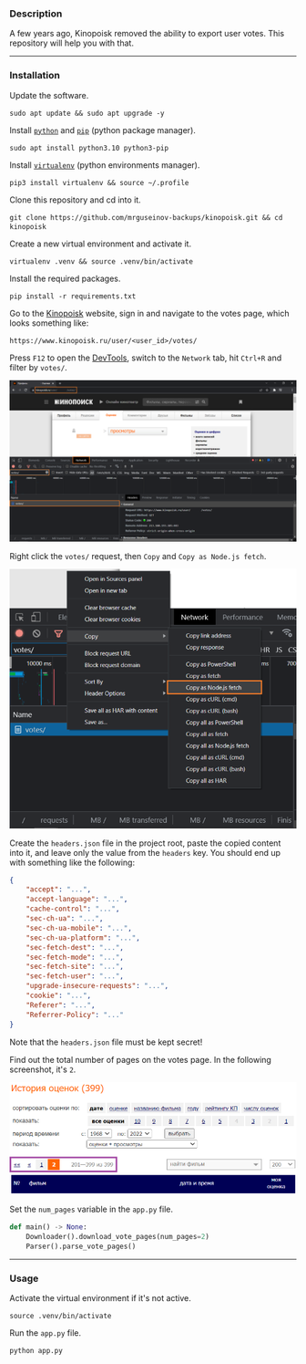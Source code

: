 ### Description

A few years ago, Kinopoisk removed the ability to export user votes. This repository will help you with that.

---

### Installation

Update the software.
```
sudo apt update && sudo apt upgrade -y
```

Install [`python`](https://www.python.org/) and [`pip`](https://pip.pypa.io/) (python package manager).
```
sudo apt install python3.10 python3-pip
```

Install [`virtualenv`](https://virtualenv.pypa.io/) (python environments manager).
```
pip3 install virtualenv && source ~/.profile
```

Clone this repository and cd into it.
```
git clone https://github.com/mrguseinov-backups/kinopoisk.git && cd kinopoisk
```

Create a new virtual environment and activate it.
```
virtualenv .venv && source .venv/bin/activate
```

Install the required packages.
```
pip install -r requirements.txt
```

Go to the [Kinopoisk](https://www.kinopoisk.ru/) website, sign in and navigate to the votes page, which looks something like:
```
https://www.kinopoisk.ru/user/<user_id>/votes/
```

Press `F12` to open the [DevTools](https://developer.chrome.com/docs/devtools/), switch to the `Network` tab, hit `Ctrl+R` and filter by `votes/`.

![static/kinopoisk-1.png](static/kinopoisk-1.png)

Right click the `votes/` request, then `Copy` and `Copy as Node.js fetch`.

![static/kinopoisk-2.png](static/kinopoisk-2.png)

Create the `headers.json` file in the project root, paste the copied content into it, and leave only the value from the `headers` key. You should end up with something like the following:

```json
{
    "accept": "...",
    "accept-language": "...",
    "cache-control": "...",
    "sec-ch-ua": "...",
    "sec-ch-ua-mobile": "...",
    "sec-ch-ua-platform": "...",
    "sec-fetch-dest": "...",
    "sec-fetch-mode": "...",
    "sec-fetch-site": "...",
    "sec-fetch-user": "...",
    "upgrade-insecure-requests": "...",
    "cookie": "...",
    "Referer": "...",
    "Referrer-Policy": "..."
}
```

Note that the `headers.json` file must be kept secret!

Find out the total number of pages on the votes page. In the following screenshot, it's `2`.

![static/kinopoisk-3.png](static/kinopoisk-3.png)

Set the `num_pages` variable in the `app.py` file.

```python
def main() -> None:
    Downloader().download_vote_pages(num_pages=2)
    Parser().parse_vote_pages()
```

---

### Usage

Activate the virtual environment if it's not active.
```
source .venv/bin/activate
```

Run the `app.py` file.
```
python app.py
```
